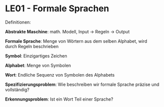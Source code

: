 # LE01 - Formale Sprachen

Definitionen:

**Abstrakte Maschine**: math. Modell, Input -> Regeln -> Output

**Formale Sprache**: Menge von Wörtern aus dem selben Alphabet, wird durch Regeln beschrieben

**Symbol**: Einzigartiges Zeichen

**Alphabet**: Menge von Symbolen

**Wort**: Endliche Sequenz von Symbolen des Alphabets

**Spezifizierungsproblem**: Wie beschreiben wir formale Sprache präzise und vollständig?

**Erkennungsproblem**: Ist ein Wort Teil einer Sprache?
